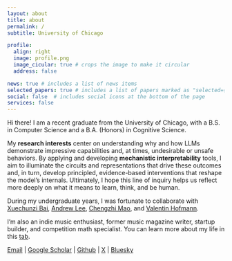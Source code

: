```yaml
---
layout: about
title: about
permalink: /
subtitle: University of Chicago 

profile:
  align: right
  image: profile.png
  image_cicular: true # crops the image to make it circular
  address: false

news: true # includes a list of news items
selected_papers: true # includes a list of papers marked as "selected={true}"
social: false  # includes social icons at the bottom of the page
services: false
---
```


Hi there! I am a recent graduate from the University of Chicago, with a B.S. in Computer Science and a B.A. (Honors) in Cognitive Science. 

My **research interests** center on understanding why and how LLMs demonstrate impressive capabilities and, at times, undesirable or unsafe behaviors. By applying and developing **mechanistic interpretability** tools, I aim to illuminate the circuits and representations that drive these outcomes and, in turn, develop principled, evidence-based interventions that reshape the model’s internals. Ultimately, I hope this line of inquiry helps us reflect more deeply on what it means to learn, think, and be human. 

During my undergraduate years, I was fortunate to collaborate with [Xuechunzi Bai](https://www.xuechunzibai.com/),  [Andrew Lee](https://ajyl.github.io/about),  [Chengzhi Mao](http://www.cs.columbia.edu/~mcz/), and  [Valentin Hofmann](https://valentinhofmann.github.io/).

I’m also an indie music enthusiast, former music magazine writer, startup builder, and competition math specialist. You can learn more about my life in this [tab](/life/). 

[Email](mailto:slhleosun@uchicago.edu) \| [Google Scholar](https://scholar.google.com/citations?user=ZD4Z0Z4AAAAJ) \| [Github](https://github.com/slhleosun) \| [X](https://x.com/1e0sun) \| [Bluesky](https://bsky.app/profile/1e0sun.bsky.social)

<!-- **I'm Looking for Fall 2025 PhD opportunities!** Please feel free to contact me via [haozhe.chen@columbia.edu](mailto:haozhe.chen@columbia.edu)! -->


